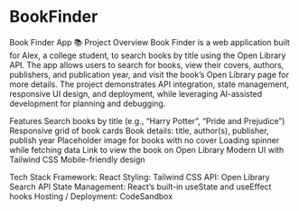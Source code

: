 # BookFinder
Book Finder App 📚
Project Overview
Book Finder is a web application built for Alex, a college student, to search books by title using the Open Library API. The app allows users to search for books, view their covers, authors, publishers, and publication year, and visit the book’s Open Library page for more details.
The project demonstrates API integration, state management, responsive UI design, and deployment, while leveraging AI-assisted development for planning and debugging.

Features
Search books by title (e.g., “Harry Potter”, “Pride and Prejudice”)
Responsive grid of book cards
Book details: title, author(s), publisher, publish year
Placeholder image for books with no cover
Loading spinner while fetching data
Link to view the book on Open Library
Modern UI with Tailwind CSS
Mobile-friendly design

Tech Stack
Framework: React
Styling: Tailwind CSS
API: Open Library Search API
State Management: React’s built-in useState and useEffect hooks
Hosting / Deployment: CodeSandbox
